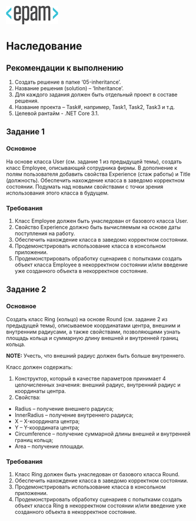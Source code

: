 ![Logo](https://github.com/Anton-Pronkin/net-courses-external/raw/master/HomeWork/media/epam_logo.png)


# Наследование

##  Рекомендации к выполнению

1.  Создать решение в папке ‘05-inheritance’.
2.  Название решения (solution) – ‘Inheritance’.
3.  Для каждого задания должен быть отдельный проект в составе решения.
4.  Название проекта – Task\#, например, Task1, Task2, Task3 и т.д.
5.  Целевой рантайм - .NET Core 3.1.

## Задание 1

### Основное

На основе класса User (см. задание 1 из предыдущей темы), создать класс Employee, описывающий сотрудника фирмы. В дополнение к полям пользователя добавить свойства Experience (стаж работы) и Title (должность). Обеспечить нахождение класса в заведомо корректном состоянии. Подумать над новыми свойствами с точки зрения использования этого класса в будущем.

### Требования

1.  Класс Employee должен быть унаследован от базового класса User.
2.  Свойство Experience должно быть вычисляемым на основе даты поступления на работу.
3.  Обеспечить нахождение класса в заведомо корректном состоянии.
4.  Продемонстрировать использование класса в консольном приложении.
5.  Продемонстрировать обработку сценариев с попытками создать объект класса Employee в некорректном состоянии и/или введение уже созданного объекта в некорректное состояние.

## Задание 2

### Основное 

Создать класс Ring (кольцо) на основе Round (см. задание 2 из предыдущей темы), описываемое координатами центра, внешним и внутренним радиусами, а также свойствами, позволяющими узнать площадь кольца и суммарную длину внешней и внутренней границ кольца.

<strong>NOTE:</strong> Учесть, что внешний радиус должен быть больше внутреннего.

Класс должен содержать:

1.  Конструктор, который в качестве параметров принимает 4 целочисленных значения: внешний радиус, внутренний радиус и координаты центра.
2.  Свойства:

-   Radius – получение внешнего радиуса;
-   InnerRadius – получение внутреннего радиуса;
-   X – X-координата центра;
-   Y – Y-координата центра;
-   Circumference – получение суммарной длины внешней и внутренней границ кольца;
-   Area – получение площади.

### Требования

1.  Класс Ring должен быть унаследован от базового класса Round.
2.  Обеспечить нахождение класса в заведомо корректном состоянии.
3.  Продемонстрировать использование класса в консольном приложении.
4.  Продемонстрировать обработку сценариев с попытками создать объект класса Ring в некорректном состоянии и/или введение уже созданного объекта в некорректное состояние.
